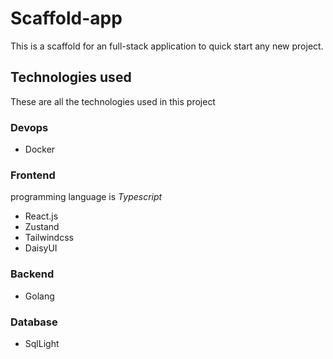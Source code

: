 # Scaffold-app

This is a scaffold for an full-stack application to quick start any new project.

## Technologies used

These are all the technologies used in this project

### Devops

- Docker

### Frontend

programming language is _Typescript_

- React.js
- Zustand
- Tailwindcss
- DaisyUI

### Backend

- Golang

### Database

- SqlLight
